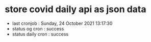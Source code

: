 # store covid daily api as json data

- last cronjob : Sunday, 24 October 2021 13:17:30
- status og cron : success
- status daily cron : success
      
      